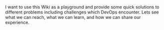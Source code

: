 I want to use this Wiki as a playground and provide some quick solutions to different problems including challenges which DevOps encounter. Lets see what we can reach, what we can learn, and how we can share our experience.